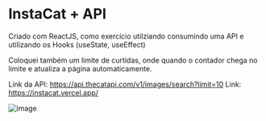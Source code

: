 # InstaCat + API 

Criado com ReactJS, como exercício utilziando consumindo uma API e utilizando os Hooks (useState, useEffect)

Coloquei também um limite de curtidas, onde quando o contador chega no limite e atualiza a página automaticamente.

Link da API: https://api.thecatapi.com/v1/images/search?limit=10
Link: https://instacat.vercel.app/

![image](https://github.com/NicolasLimaDEV/Instacat/assets/91435296/62659f86-b665-4ed1-8b21-02dfd900916f)
